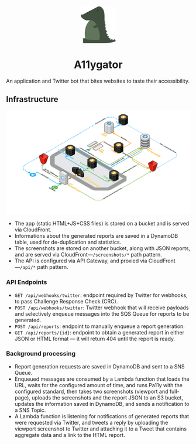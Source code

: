 <p align="center">
    <img src="./logo.png" width="100">
</p>
<h1 align="center">A11ygator</h1>

An application and Twitter bot that bites websites to taste their accessibility.

Infrastructure
--------------

![Infrastructure overview](./infrastructure.png)

* The app (static HTML+JS+CSS files) is stored on a bucket and is served via CloudFront.
* Informations about the generated reports are saved in a DynamoDB table, used for de-duplication and statistics.
* The screenshots are stored on another bucket, along with JSON reports, and are served via CloudFront—`/screenshots/*` path pattern.
* The API is configured via API Gateway, and proxied via CloudFront—`/api/*` path pattern.

### API Endpoints

- `GET /api/webhooks/twitter`: endpoint required by Twitter for webhooks, to pass Challenge Response Check (CRC).
- `POST /api/webhooks/twitter`: Twitter webhook that will receive payloads and selectively enqueue messages into the SQS Queue for reports to be generated.
- `POST /api/reports`: endpoint to manually enqueue a report generation.
- `GET /api/reports/{id}`: endpoint to obtain a generated report in either JSON or HTML format — it will return 404 until the report is ready.

### Background processing

* Report generation requests are saved in DynamoDB and sent to a SNS Queue.
* Enqueued messages are consumed by a Lambda function that loads the URL, waits for the configured amount of time, and runs Pa11y with the configured standard, then takes two screenshots (viewport and full-page), uploads the screenshots and the report JSON to an S3 bucket, updates the information saved in DynamoDB, and sends a notification to a SNS Topic.
* A Lambda function is listening for notifications of generated reports that were requested via Twitter, and tweets a reply by uploading the viewport screenshot to Twitter and attaching it to a Tweet that contains aggregate data and a link to the HTML report.

